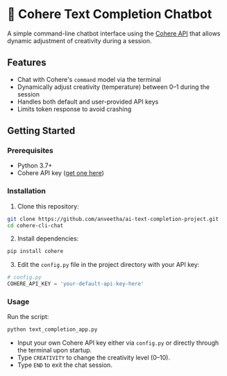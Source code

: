 # 🧠 Cohere Text Completion Chatbot

A simple command-line chatbot interface using the [Cohere API](https://cohere.com/) that allows dynamic adjustment of creativity during a session.

## Features

* Chat with Cohere's `command` model via the terminal
* Dynamically adjust creativity (temperature) between 0–1 during the session
* Handles both default and user-provided API keys
* Limits token response to avoid crashing

## Getting Started

### Prerequisites

* Python 3.7+
* Cohere API key ([get one here](https://dashboard.cohere.com/api-keys))

### Installation

1. Clone this repository:

```bash
git clone https://github.com/anveetha/ai-text-completion-project.git
cd cohere-cli-chat
```

2. Install dependencies:

```bash
pip install cohere
```

3. Edit the `config.py` file in the project directory with your API key:

```python
# config.py
COHERE_API_KEY = 'your-default-api-key-here'
```

### Usage

Run the script:

```bash
python text_completion_app.py
```

* Input your own Cohere API key either via `config.py` or directly through the terminal upon startup. 
* Type `CREATIVITY` to change the creativity level (0–10).
* Type `END` to exit the chat session.

